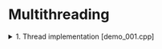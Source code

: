 # Multithreading

<details>

<summary>1. Thread implementation [demo_001.cpp]</summary>

## Overview

This program demonstrates basic multithreading in C++ using the `<thread>` library. It creates two concurrent threads that print messages to the console: the main thread and a spawned worker thread.

## What This Code Does

The program spawns a secondary thread (`t1`) that runs the `func1()` function while the main thread continues its own execution. Both threads attempt to print 100 messages to the console:

- **Thread T1**: Prints `--T1` 100 times
- **Main Thread**: Prints `MAIN--` 100 times

Because both threads write to `std::cout` concurrently, the output will be interleaved in an unpredictable pattern.

## Key Concepts Demonstrated

### 1. **Thread Creation**
```cpp
std::thread t1(func1);
```
Creates a new thread that immediately begins executing the `func1()` function.

### 2. **Thread Joining**
```cpp
t1.join();
```
The main thread waits for thread `t1` to complete before continuing. This is crucial because:
- A thread object must be either joined or detached before it's destroyed
- Failing to join/detach causes the program to call `std::terminate()`

### 3. **Exception-Safe Thread Management**
The try-catch block ensures that even if an exception occurs in the main thread:
- The spawned thread `t1` is properly joined (cleanup)
- The exception is then re-thrown for proper error handling
- This prevents thread leaks and undefined behavior

## Building and Running

### Compilation
```bash
g++ -std=c++11 -pthread demo_001.cpp -o threading_demo
```

### Execution
```bash
./threading_demo
```

## Important Notes

- **Thread Safety**: This code has a race condition. Multiple threads writing to `std::cout` simultaneously can cause garbled output. For production code, use proper synchronization (mutexes) when accessing shared resources.
- **C++11 Required**: The `<thread>` library requires C++11 or later.
- **Compilation Flag**: Use `-pthread` flag when compiling with GCC/Clang to link the threading library.

## Learning Points

This example is ideal for understanding:
- How to create and manage threads in C++
- Why proper thread joining is essential
- The importance of exception-safe thread management
- The concept of concurrent execution and race conditions

</details>